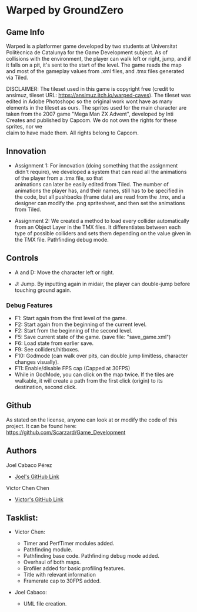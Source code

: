 # Warped by GroundZero

## Game Info

Warped is a platformer game developed by two students at Universitat Politècnica de Catalunya for the Game Development subject. As of collisions with the environment, the player can walk left or right, jump, and if it falls on a pit, it's sent to the start of the level. The game reads the map and most of the gameplay values from .xml files, and .tmx files generated via Tiled.

DISCLAIMER: The tileset used in this game is copyright free (credit to ansimuz, tileset URL: https://ansimuz.itch.io/warped-caves). 
The tileset was edited in Adobe Photoshopc so the original work wont have as many elements in the tileset as ours.
The sprites used for the main character are taken from the 2007 game "Mega Man ZX Advent", developed 
by Inti Creates and published by Capcom. We do not own the rights for these sprites, nor we 		
claim to have made them. All rights belong to Capcom.

##	Innovation

 - Assignment 1: For innovation (doing something that the assignment didn't require), we developed a system that can read all the animations of the player from a .tmx file, so that 		
animations can later be easily edited from Tiled. The number of animations the player has, and their names, still has to be specified in the code, 
but all pushbacks (frame data) are read from the .tmx, and a designer can modify the .png spritesheet, and then set the animations from Tiled.

- Assignment 2: We created a method to load every collider automatically from an Object Layer in the TMX files. It differentiates between each type of possible colliders and sets them
depending on the value given in the TMX file. Pathfinding debug mode.

##	Controls

- A and D: 	Move the character left or right.

- J:		Jump. By inputting again in midair, the player can double-jump before touching ground again.

### Debug Features

- F1:		Start again from the first level of the game.
- F2:		Start again from the beginning of the current level.
- F2:		Start from the beginning of the second level.
- F5:		Save current state of the game. (save file: "save_game.xml")
- F6:		Load state from earlier save.
- F9:		See colliders/hitboxes.
- F10:		Godmode (can walk over pits, can double jump limitless, character changes visually).
- F11:		Enable/disable FPS cap (Capped at 30FPS)
- While in GodMode, you can click on the map twice. If the tiles are walkable, it will create a path from the first click (origin) to its destination, second click.

## Github

As stated on the license, anyone can look at or modify the code of this project. 
It can be found here: https://github.com/Scarzard/Game_Development

## Authors
   
Joel Cabaco Pérez
   - [Joel's GitHub Link](https://github.com/dynamiczero99)
   
Victor Chen Chen
   - [Victor's GitHub Link](https://github.com/Scarzard)
   
## Tasklist:
	
- Victor Chen: 
	- Timer and PerfTimer modules added.
	- Pathfinding module.
	- Pathfinding base code. Pathfinding debug mode added.
	- Overhaul of both maps.
	- Brofiler added for basic profiling features.
	- Title with relevant information 
	- Framerate cap to 30FPS added.
	
- Joel Cabaco: 
	- UML file creation.



